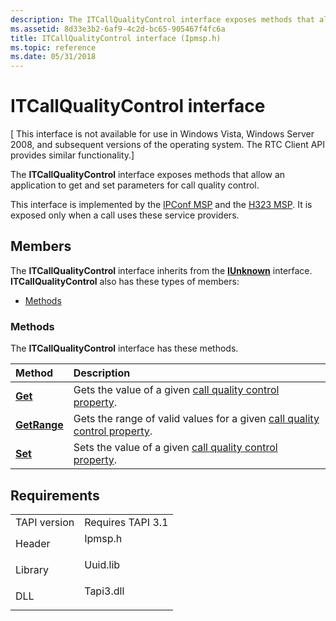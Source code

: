 ```yaml
---
description: The ITCallQualityControl interface exposes methods that allow an application to get and set parameters for call quality control.
ms.assetid: 8d33e3b2-6af9-4c2d-bc65-905467f4fc6a
title: ITCallQualityControl interface (Ipmsp.h)
ms.topic: reference
ms.date: 05/31/2018
---
```


# ITCallQualityControl interface

\[ This interface is not available for use in Windows Vista, Windows Server 2008, and subsequent versions of the operating system. The RTC Client API provides similar functionality.\]

The **ITCallQualityControl** interface exposes methods that allow an application to get and set parameters for call quality control.

This interface is implemented by the [IPConf MSP](ipconf-msp.md) and the [H323 MSP](h323-msp.md). It is exposed only when a call uses these service providers.

## Members

The **ITCallQualityControl** interface inherits from the [**IUnknown**](/windows/desktop/api/unknwn/nn-unknwn-iunknown) interface. **ITCallQualityControl** also has these types of members:

-   [Methods](#methods)

### Methods

The **ITCallQualityControl** interface has these methods.



| Method                                            | Description                                                                                                     |
|:--------------------------------------------------|:----------------------------------------------------------------------------------------------------------------|
| [**Get**](itcallqualitycontrol-get.md)           | Gets the value of a given [call quality control property](callqualityproperty.md).<br/>                  |
| [**GetRange**](itcallqualitycontrol-getrange.md) | Gets the range of valid values for a given [call quality control property](callqualityproperty.md).<br/> |
| [**Set**](itcallqualitycontrol-set.md)           | Sets the value of a given [call quality control property](callqualityproperty.md).<br/>                  |



 

## Requirements



|                         |                                                                                      |
|-------------------------|--------------------------------------------------------------------------------------|
| TAPI version<br/> | Requires TAPI 3.1<br/>                                                         |
| Header<br/>       | <dl> <dt>Ipmsp.h</dt> </dl>   |
| Library<br/>      | <dl> <dt>Uuid.lib</dt> </dl>  |
| DLL<br/>          | <dl> <dt>Tapi3.dll</dt> </dl> |



 

